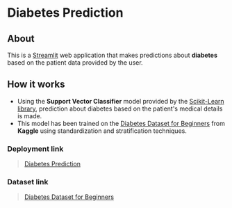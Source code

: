# Diabetes Prediction

## About
This is a [Streamlit](https://streamlit.io/) web application that makes predictions about **diabetes** based on the patient data provided by the user.

## How it works
- Using the **Support Vector Classifier** model provided by the [Scikit-Learn library](https://scikit-learn.org/stable/modules/generated/sklearn.svm.SVC.html), prediction about diabetes based on the patient's medical details is made.
- This model has been trained on the [Diabetes Dataset for Beginners](https://www.kaggle.com/datasets/shantanudhakadd/diabetes-dataset-for-beginners) from **Kaggle** using standardization and stratification techniques.

### Deployment link
> [Diabetes Prediction](https://diabetes-prediction-lr3wknr6yrdjv87jgbttka.streamlit.app/)

### Dataset link
> [Diabetes Dataset for Beginners](diabetes.csv)
